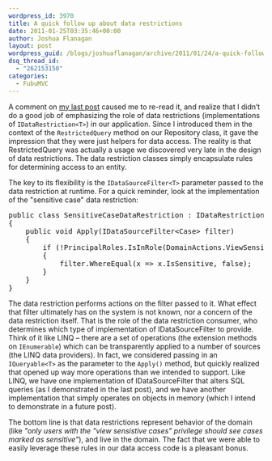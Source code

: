 ```yaml
---
wordpress_id: 3970
title: A quick follow up about data restrictions
date: 2011-01-25T03:35:46+00:00
author: Joshua Flanagan
layout: post
wordpress_guid: /blogs/joshuaflanagan/archive/2011/01/24/a-quick-follow-up-about-data-restrictions.aspx
dsq_thread_id:
  - "262153150"
categories:
  - FubuMVC
---
```

A comment on <a href="http://www.lostechies.com/blogs/joshuaflanagan/archive/2011/01/24/how-we-systemically-apply-filters-to-our-data-access.aspx" target="_blank">my last post</a> caused me to re-read it, and realize that I didn&#8217;t do a good job of emphasizing the role of data restrictions (implementations of `IDataRestriction<T>`) in our application. Since I introduced them in the context of the `RestrictedQuery` method on our Repository class, it gave the impression that they were just helpers for data access. The reality is that RestrictedQuery was actually a usage we discovered very late in the design of data restrictions. The data restriction classes simply encapsulate rules for determining access to an entity.

The key to its flexibility is the `IDataSourceFilter<T>` parameter passed to the data restriction at runtime. For a quick reminder, look at the implementation of the "sensitive case" data restriction:

<div style="padding-bottom: 0px;margin: 0px;padding-left: 0px;padding-right: 0px;float: none;padding-top: 0px" class="wlWriterEditableSmartContent">
  <pre>public class SensitiveCaseDataRestriction : IDataRestriction&lt;Case&gt;  
{  
    public void Apply(IDataSourceFilter&lt;Case&gt; filter)  
    {  
        if (!PrincipalRoles.IsInRole(DomainActions.ViewSensitiveCases))  
        {  
            filter.WhereEqual(x =&gt; x.IsSensitive, false);  
        }  
    }  
}</pre>
</div>

The data restriction performs actions on the filter passed to it. What effect that filter ultimately has on the system is not known, nor a concern of the data restriction itself. That is the role of the data restriction consumer, who determines which type of implementation of IDataSourceFilter<T> to provide. Think of it like LINQ &#8211; there are a set of operations (the extension methods on `IEnumerable`) which can be transparently applied to a number of sources (the LINQ data providers). In fact, we considered passing in an `IQueryable<T>` as the parameter to the `Apply()` method, but quickly realized that opened up way more operations than we intended to support. Like LINQ, we have one implementation of IDataSourceFilter that alters SQL queries (as I demonstrated in the last post), and we have another implementation that simply operates on objects in memory (which I intend to demonstrate in a future post).

The bottom line is that data restrictions represent behavior of the domain (like _"only users with the "view sensistive cases" privilege should see cases marked as sensitive"_), and live in the domain. The fact that we were able to easily leverage these rules in our data access code is a pleasant bonus.